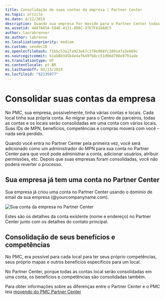 ```yaml
---
title: Consolidação de suas contas da empresa | Partner Center
ms.topic: article
ms.date: 4/12/2019
description: Quando sua empresa for movido para o Partner Center todas as suas contas são consolidadas em uma conta
ms.assetid: 4A07A85A-594E-4121-808C-37E7FA18A0C5
author: laurabrenner
ms.author: labrenne
ms.localizationpriority: medium
ms.custom: seodec18
ms.openlocfilehash: f1bbc53a1fa923e67c370e908fc209147a3eb69c
ms.sourcegitcommit: b1ab80345b4e4af649fb8cc51d96d798e0791ade
ms.translationtype: HT
ms.contentlocale: pt-BR
ms.lasthandoff: 04/23/2019
ms.locfileid: "62135077"
---
```

# <a name="consolidate-your-company-accounts"></a>Consolidar suas contas da empresa

No PMC, sua empresa, possivelmente, tinha várias contas e locais. Cada local tinha sua própria conta. Ao migrar para o Centro de parceiros, todas as contas e os locais serão consolidadas em uma conta com vários locais. Suas IDs de MPN, benefícios, competências e compras moverá com você – nada será perdido. 

Quando você entra no Partner Center pela primeira vez, você será adicionado como um administrador do MPN para sua conta no Partner Center para que você pode administrar a conta, adicionar usuários, atribuir permissões, etc. Depois que suas empresas foram consolidadas, você não poderá reverter o processo.

## <a name="your-company-already-has-an-account-in-partner-center"></a>Sua empresa já tem uma conta no Partner Center

Sua empresa já criou uma conta no Partner Center usando o domínio de email da sua empresa (@yourcompanyname.com).

![Sua conta da empresa no Partner Center](images/company1.png)

Estes são os detalhes da conta existente (nome e endereço) no Partner Center junto com os detalhes do contato principal. 

## <a name="consolidating-your-benefits-and-competencies"></a>Consolidação de seus benefícios e competências

No PMC, era possível para cada local para ter seus próprio competências, seus próprio mapas e outros benefícios específicos para um local.

No Partner Center, porque todas as contas local serão consolidadas em uma conta, os benefícios e competências são consolidadas também. 

Para obter informações sobre as diferenças entre o Partner Center e o PMC leia [movendo do PMC Partner Center](pmc-to-partner-center.md)